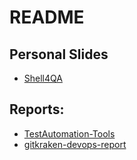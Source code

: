 # README

## Personal Slides

- [Shell4QA](shell4qa.html.pdf)

## Reports:

- [TestAutomation-Tools](Test_Automation_Tools_Report.pdf)
- [gitkraken-devops-report](gitkraken-devops-report-2020.pdf)